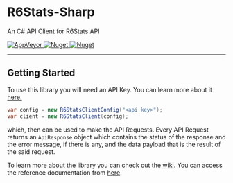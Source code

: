 # R6Stats-Sharp
An C# API Client for R6Stats API

<a href="https://ci.appveyor.com/project/CenkErgen/r6stats-sharp">
<img alt="AppVeyor" src="https://img.shields.io/appveyor/build/CenkErgen/r6stats-sharp?logo=appveyor&logoColor=white&style=for-the-badge">
</a>
<a href="https://www.nuget.org/packages/R6Stats-Sharp/">
<img alt="Nuget" src="https://img.shields.io/nuget/dt/R6Stats-Sharp?color=blue&logo=nuget&logoColor=white&style=for-the-badge">
</a>
<a href="https://www.nuget.org/packages/R6Stats-Sharp/">
<img alt="Nuget" src="https://img.shields.io/nuget/v/R6Stats-Sharp?color=pink&logo=nuget&logoColor=white&style=for-the-badge">
</a>

---
## Getting Started
To use this library you will need an API Key. You can learn more about it [here.](https://github.com/R6Stats/r6stats-node#api-key)
```csharp
var config = new R6StatsClientConfig("<api key>");
var client = new R6StatsClient(config);
```
which, then can be used to make the API Requests. Every API Request returns an `ApiResponse` object which contains the status of the response and the error message, if there is any, and the data payload that is the result of the said request.

To learn more about the library you can check out the [wiki](https://github.com/Cenngo/R6Stats-Sharp/wiki).
You can access the reference documentation from [here](https://cenngo.github.io/R6Stats-Sharp/api/R6Stats.html).
